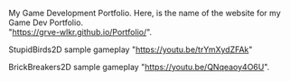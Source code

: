 My Game Development Portfolio.
Here, is the name of the website for my Game Dev Portfolio.          
"https://grve-wlkr.github.io/Portfolio/".

StupidBirds2D sample gameplay "https://youtu.be/trYmXydZFAk"

BrickBreakers2D sample gameplay "https://youtu.be/QNqeaoy4O6U".
